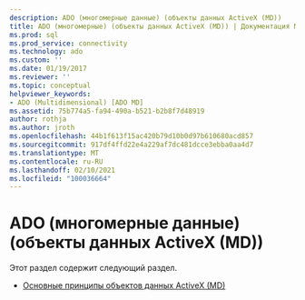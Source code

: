 ```yaml
---
description: ADO (многомерные данные) (объекты данных ActiveX (MD))
title: ADO (многомерные) (объекты данных ActiveX (MD)) | Документация Майкрософт
ms.prod: sql
ms.prod_service: connectivity
ms.technology: ado
ms.custom: ''
ms.date: 01/19/2017
ms.reviewer: ''
ms.topic: conceptual
helpviewer_keywords:
- ADO (Multidimensional) [ADO MD]
ms.assetid: 75b774a5-fa94-490a-b521-b2b8f7d48919
author: rothja
ms.author: jroth
ms.openlocfilehash: 44b1f613f15ac420b79d10b0d97b610680acd857
ms.sourcegitcommit: 917df4ffd22e4a229af7dc481dcce3ebba0aa4d7
ms.translationtype: MT
ms.contentlocale: ru-RU
ms.lasthandoff: 02/10/2021
ms.locfileid: "100036664"
---
```

# <a name="ado-multidimensional-ado-md"></a>ADO (многомерные данные) (объекты данных ActiveX (MD))
Этот раздел содержит следующий раздел.  
  
-   [Основные принципы объектов данных ActiveX (MD)](./ado-md-fundamentals.md)